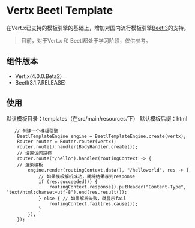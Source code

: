 # Vertx Beetl Template
在Vert.x已支持的模板引擎的基础上，增加对国内流行模板引擎[Beetl3](http://ibeetl.com/)的支持。
> 目前，对于Vert.x 和 Beetl都处于学习阶段，仅供参考。

## 组件版本
- Vert.x(4.0.0.Beta2)
- Beetl(3.1.7.RELEASE)

## 使用
默认模板目录：templates（在src/main/resources/下）
默认模板后缀：html


```
   // 创建一个模板引擎
	BeetlTemplateEngine engine = BeetlTemplateEngine.create(vertx);
	Router router = Router.router(vertx);
	router.route().handler(BodyHandler.create());
	// 设置访问路径
	router.route("/hello").handler(routingContext -> {
	// 渲染模板
		engine.render(routingContext.data(), "/helloworld", res -> {
			// 如果模板解析成功，就将结果写到response
			if (res.succeeded()) {
				routingContext.response().putHeader("Content-Type", "text/html;charset=utf-8").end(res.result());
			} else { // 如果解析失败，就显示fail
				routingContext.fail(res.cause());
			}
		});
	});
```

